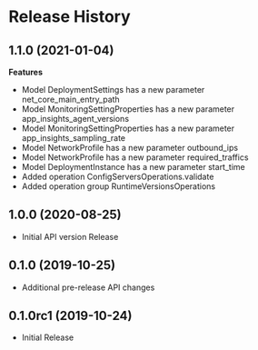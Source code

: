# Release History

## 1.1.0 (2021-01-04)

**Features**

  - Model DeploymentSettings has a new parameter net_core_main_entry_path
  - Model MonitoringSettingProperties has a new parameter app_insights_agent_versions
  - Model MonitoringSettingProperties has a new parameter app_insights_sampling_rate
  - Model NetworkProfile has a new parameter outbound_ips
  - Model NetworkProfile has a new parameter required_traffics
  - Model DeploymentInstance has a new parameter start_time
  - Added operation ConfigServersOperations.validate
  - Added operation group RuntimeVersionsOperations

## 1.0.0 (2020-08-25)

  - Initial API version Release

## 0.1.0 (2019-10-25)

  - Additional pre-release API changes

## 0.1.0rc1 (2019-10-24)

  - Initial Release
